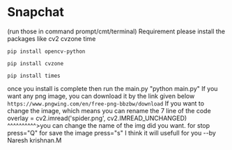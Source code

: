 # Snapchat
(run those in command prompt/cmt/terminal)
Requirement
please install the packages
like 
    cv2
    cvzone
    time
```
pip install opencv-python
```
```
pip install cvzone 
```
```
pip install times
```
once you install is complete 
then
run the main.py
 "python main.py"
If you want any png image, you can download it by the link given below
```https://www.pngwing.com/en/free-png-bbzbw/download```
If you want to change the image, which means you can rename the 7 line of the code
    overlay = cv2.imread('spider.png', cv2.IMREAD_UNCHANGED)
                         ^^^^^^^^^^>you can change the name of the img did you want.
for stop press="Q"
for save the image press="s"
I think it will usefull for you 
                               --by Naresh krishnan.M
